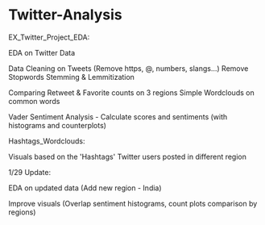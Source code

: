 # Twitter-Analysis
EX_Twitter_Project_EDA:

EDA on Twitter Data

Data Cleaning on Tweets (Remove https, @, numbers, slangs...)
Remove Stopwords
Stemming & Lemmitization

Comparing Retweet & Favorite counts on 3 regions
Simple Wordclouds on common words

Vader Sentiment Analysis - Calculate scores and sentiments (with histograms and counterplots)

Hashtags_Wordclouds:

Visuals based on the 'Hashtags' Twitter users posted in different region

1/29 Update:

EDA on updated data (Add new region - India)

Improve visuals (Overlap sentiment histograms, count plots comparison by regions)
